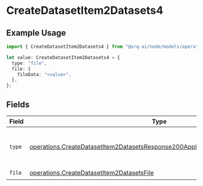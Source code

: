 # CreateDatasetItem2Datasets4

## Example Usage

```typescript
import { CreateDatasetItem2Datasets4 } from "@orq-ai/node/models/operations";

let value: CreateDatasetItem2Datasets4 = {
  type: "file",
  file: {
    fileData: "<value>",
  },
};
```

## Fields

| Field                                                                                                                                                                              | Type                                                                                                                                                                               | Required                                                                                                                                                                           | Description                                                                                                                                                                        |
| ---------------------------------------------------------------------------------------------------------------------------------------------------------------------------------- | ---------------------------------------------------------------------------------------------------------------------------------------------------------------------------------- | ---------------------------------------------------------------------------------------------------------------------------------------------------------------------------------- | ---------------------------------------------------------------------------------------------------------------------------------------------------------------------------------- |
| `type`                                                                                                                                                                             | [operations.CreateDatasetItem2DatasetsResponse200ApplicationJSONResponseBodyType](../../models/operations/createdatasetitem2datasetsresponse200applicationjsonresponsebodytype.md) | :heavy_check_mark:                                                                                                                                                                 | The type of the content part. Always `file`.                                                                                                                                       |
| `file`                                                                                                                                                                             | [operations.CreateDatasetItem2DatasetsFile](../../models/operations/createdatasetitem2datasetsfile.md)                                                                             | :heavy_check_mark:                                                                                                                                                                 | N/A                                                                                                                                                                                |